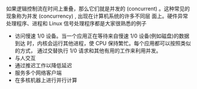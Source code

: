 如果逻辑控制流在时间上重叠，那么它们就是并发的 (concurrent) 。这种常见的现象称为并发 (concurrency) , 出现在计算机系统的许多不同层 面上。硬件异常处理程序、进程和 Linux 信号处理程序都是大家很熟悉的例子

- 访问慢速 1/0 设备。当一个应用正在等待来自慢速 1/0 设备(例如磁盘)的数据到达 时，内核会运行其他进程，使 CPU 保持繁忙。每个应用都可以按照类似的方式， 通过交替执行 1/0 请求和其他有用的工作来利用并发。
-  与人交互
-  通过推迟工作以降低延迟
- 服务多个网络客户端
- 在多核机器上进行并行计算